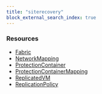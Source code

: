```yaml
---
title: "siterecovery"
block_external_search_index: true
---
```


<!-- WARNING: this file was generated by Pulumi Docs Generator. -->
<!-- Do not edit by hand unless you're certain you know what you are doing! -->

<h3>Resources</h3>
<ul class="api">
    <li><a href="fabric"><span class="symbol resource"></span>Fabric</a></li>
    <li><a href="networkmapping"><span class="symbol resource"></span>NetworkMapping</a></li>
    <li><a href="protectioncontainer"><span class="symbol resource"></span>ProtectionContainer</a></li>
    <li><a href="protectioncontainermapping"><span class="symbol resource"></span>ProtectionContainerMapping</a></li>
    <li><a href="replicatedvm"><span class="symbol resource"></span>ReplicatedVM</a></li>
    <li><a href="replicationpolicy"><span class="symbol resource"></span>ReplicationPolicy</a></li>
</ul>

